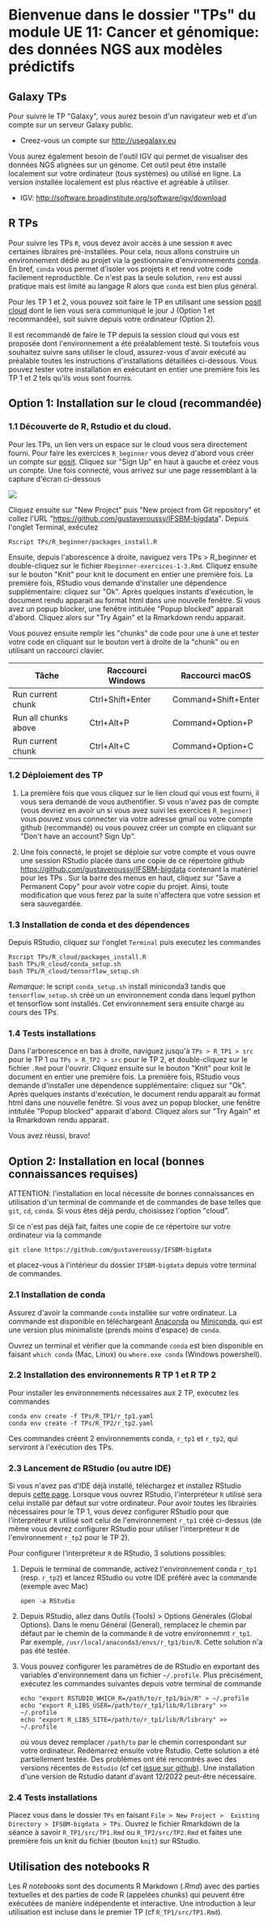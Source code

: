 # Bienvenue dans le dossier "TPs" du module UE 11: Cancer et génomique: des données NGS aux modèles prédictifs

## Galaxy TPs

Pour suivre le TP "Galaxy", vous aurez besoin d'un navigateur web et d'un compte sur un serveur Galaxy public. 
- Creez-vous un compte sur <http://usegalaxy.eu>

Vous aurez également besoin de l'outil IGV qui permet de visualiser des données NGS alignées sur un génome. Cet outil
peut être installé localement sur votre ordinateur (tous systèmes) ou utilisé en ligne. La version installée localement
est plus réactive et agréable à utiliser.
- IGV: <http://software.broadinstitute.org/software/igv/download>


## R TPs

Pour suivre les TPs `R`, vous devez avoir accès à une session `R` avec certaines libraires pré-installées. Pour cela, nous
allons construire un environnement dédié au projet via la gestionnaire d'environnements
[conda](https://docs.conda.io/en/latest/). En bref, `conda` vous permet d'isoler vos projets `R` et rend votre code
facilement reproductible. Ce n'est pas la seule solution, `renv` est aussi pratique mais est limité au langage R alors
que `conda` est bien plus général.

Pour les TP 1 et 2, vous pouvez soit faire le TP en utilisant une session [posit cloud](https://posit.cloud) dont le
lien vous sera communiqué le jour J (Option 1 et recommandée), soit suivre depuis votre ordinateur (Option 2).

Il est recommandé de faire le TP depuis la session cloud qui vous est proposée dont l'environnement a été préalablement
testé. Si toutefois vous souhaitez suivre sans utiliser le cloud, assurez-vous d'avoir exécuté au préalable toutes les
instructions d'installations détaillées ci-dessous. Vous pouvez tester votre installation en exécutant en entier une
première fois les TP 1 et 2 tels qu'ils vous sont fournis.

## Option 1: Installation sur le cloud (recommandée)

### 1.1 Découverte de R, Rstudio et du cloud.


Pour les TPs, un lien vers un espace sur le cloud vous sera directement fourni. Pour faire les exercices `R_beginner`
vous devez d'abord vous créer un compte sur [posit](https://posit.cloud/). Cliquez sur "Sign Up" en haut à gauche et
créez vous un compte. Une fois connecté, vous arrivez sur une page ressemblant à la capture d'écran ci-dessous 

<img src="img/posit.png" align="middle" />

Cliquez ensuite sur "New Project" puis "New project from Git repository" et collez l'URL
"https://github.com/gustaveroussy/IFSBM-bigdata". Depuis l'onglet Terminal, exécutez

```
Rscript TPs/R_beginner/packages_install.R
```

Ensuite, depuis l'aborescence à droite, naviguez vers TPs > R_beginner et double-cliquez sur le fichier
`Rbeginner-exercices-1-3.Rmd`.  Cliquez ensuite sur le bouton "Knit" pour knit le document en entier une première fois.
La première fois, RStudio vous demande d'installer une dépendence supplémentaire: cliquez sur "Ok". Après quelques
instants d'exécution, le document rendu apparait au format html dans une nouvelle fenêtre. Si vous avez un popup
blocker, une fenêtre intitulée "Popup blocked" apparait d'abord. Cliquez alors sur "Try Again" et la Rmarkdown rendu
apparait.

Vous pouvez ensuite remplir les "chunks" de code pour une à une et tester votre code en cliquant sur le bouton vert
à droite de la "chunk" ou en utilisant un raccourci clavier. 

| Tâche | Raccourci Windows  | Raccourci macOS |
|---|---|---|
|Run current chunk |	Ctrl+Shift+Enter |	Command+Shift+Enter |
|Run all chunks above   | Ctrl+Alt+P   | Command+Option+P |
|Run current chunk |	Ctrl+Alt+C |	Command+Option+C |

### 1.2 Déploiement des TP

1. La première fois que vous cliquez sur le lien cloud qui vous est fourni, il vous sera demandé de vous authentifier.
   Si vous n'avez pas de compte (vous devriez en avoir un si vous avez suivi les exercices `R_beginner`) vous pouvez
   vous connecter via votre adresse gmail ou votre compte github (recommandé) ou vous pouvez créer un compte en cliquant
   sur "Don't have an account? Sign Up".

2. Une fois connecté, le projet se déploie sur votre compte et vous ouvre une session RStudio placée dans une copie de
   ce répertoire github <https://github.com/gustaveroussy/IFSBM-bigdata> contenant la matériel pour les TPs . Sur la barre
   des menus en haut, cliquez sur "Save a Permanent Copy" pour avoir votre copie du projet. Ainsi, toute modification
   que vous ferez par la suite n'affectera que votre session et sera sauvegardée.


### 1.3 Installation de conda et des dépendences

Depuis RStudio, cliquez sur l'onglet `Terminal` puis executez les commandes

```
Rscript TPs/R_cloud/packages_install.R
bash TPs/R_cloud/conda_setup.sh
bash TPs/R_cloud/tensorflow_setup.sh
```

*Remarque*: le script `conda_setup.sh` install miniconda3 tandis que `tensorflow_setup.sh` créé un un environnement
conda dans lequel python et tensorflow sont installés. Cet environnement sera ensuite chargé au cours des TPs.

### 1.4 Tests installations

Dans l'arborescence en bas à droite, naviguez jusqu'à `TPs > R_TP1 > src` pour le TP 1 ou
`TPs > R_TP2 > src` pour le TP 2, et double-cliquez sur le fichier `.Rmd` pour l'ouvrir. Cliquez ensuite
sur le bouton "Knit" pour knit le document en entier une première fois. La première fois, RStudio vous demande
d'installer une dépendence supplémentaire: cliquez sur "Ok". Après quelques instants d'exécution, le document rendu
apparait au format html dans une nouvelle fenêtre. Si vous avez un popup blocker, une fenêtre intitulée "Popup blocked"
apparait d'abord. Cliquez alors sur "Try Again" et la Rmarkdown rendu apparait.

Vous avez réussi, bravo!

## Option 2: Installation en local (bonnes connaissances requises)

ATTENTION: l'installation en local nécessite de bonnes connaissances en utilisation d'un terminal de commande et de
commandes de base telles que `git`, `cd`, `conda`. Si vous êtes déjà perdu, choisissez l'option "cloud".

Si ce n'est pas déjà fait, faites une copie de ce répertoire sur votre ordinateur via la commande

```
git clone https://github.com/gustaveroussy/IFSBM-bigdata
```

et placez-vous à l'intérieur du dossier `IFSBM-bigdata` depuis votre terminal de commandes.


### 2.1 Installation de conda

Assurez d'avoir la commande `conda` installée sur votre ordinateur. La commande est disponible en téléchargeant
[Anaconda](https://www.anaconda.com/products/individual) ou [Miniconda](https://docs.conda.io/en/latest/miniconda.html),
qui est une version plus minimaliste (prends moins d'espace) de `conda`.

Ouvrez un terminal et vérifier que la commande `conda` est bien disponible en faisant `which conda` (Mac, Linux) ou
`where.exe conda` (Windows powershell).

### 2.2 Installation des environnements R TP 1 et R TP 2

Pour installer les environnements nécessaires aux 2 TP, exécutez les commandes

```
conda env create -f TPs/R_TP1/r_tp1.yaml
conda env create -f TPs/R_TP2/r_tp2.yaml
```

Ces commandes créent 2 environnements conda, `r_tp1`  et `r_tp2`, qui serviront à l'exécution des TPs.

### 2.3 Lancement de RStudio (ou autre IDE)

Si vous n'avez pas d'IDE déjà installé, téléchargez et installez RStudio depuis [cette
page](https://www.rstudio.com/products/rstudio/download/#download). Lorsque vous ouvrez RStudio, l'interpréteur
`R` utilisé sera celui installé par défaut sur votre ordinateur. Pour avoir toutes les librairies nécessaires pour le TP
1, vous devez configurer RStudio pour que l'interpréteur `R` utilisé soit celui de l'environnement `r_tp1` créé
ci-dessus (de même vous devrez configurer RStudio pour utiliser l'interpréteur `R` de l'environnement `r_tp2`
pour le TP 2).

Pour configurer l'interpréteur `R` de RStudio, 3 solutions possibles:

1.  Depuis le terminal de commande, activez l'environnement conda `r_tp1` (resp. `r_tp2`) et lancez RStudio
    ou votre IDE préféré avec la commande (exemple avec Mac)

    ```
    open -a RStudio
    ```

2. Depuis RStudio, allez dans Outils (Tools) > Options Générales (Global Options). Dans le menu Général (General),
   remplacez le chemin par défaut par le chemin de la commande `R` de votre environnemnt `r_tp1`. Par exemple,
   `/usr/local/anaconda3/envs/r_tp1/bin/R`.  Cette solution n'a pas été testée.

3. Vous pouvez configurer les paramètres de de RStudio en exportant des variables d'environnement dans un
   fichier `~/.profile`. Plus précisément, exécutez les commandes suivantes depuis votre terminal de commande

    ```
    echo "export RSTUDIO_WHICH_R=/path/to/r_tp1/bin/R" > ~/.profile
    echo "export R_LIBS_USER=/path/to/r_tp1/lib/R/library" >> ~/.profile
    echo "export R_LIBS_SITE=/path/to/r_tp1/lib/R/library" >> ~/.profile
    ```

    où vous devez remplacer `/path/to` par le chemin correspondant sur votre ordinateur. Redémarrez ensuite votre
    Rstudio. Cette solution a été partiellement testée. Des problèmes ont été rencontrés avec des versions récentes de
    `Rstudio` (cf cet [issue sur github](https://github.com/rstudio/rstudio/issues/12508)). Une installation d'une
    version de Rstudio datant d'avant 12/2022 peut-être nécessaire.


### 2.4 Tests installations

Placez vous dans le dossier `TPs` en faisant `File > New Project >  Existing Directory > IFSBM-bigdata > TPs`.
Ouvrez le fichier Rmarkdown de la séance à savoir `R_TP1/src/TP1.Rmd` ou `R_TP2/src/TP2.Rmd` et faites
une première fois un knit du fichier (bouton `knit`) sur RStudio.

## Utilisation des notebooks R

Les *R notebooks* sont des documents R Markdown (*.Rmd*) avec des parties textuelles et des parties de code R
(appelées *chunks*) qui peuvent être exécutées de manière indépendente et interactive. Une introduction à leur
utilisation est incluse dans le premier TP (cf `R_TP1/src/TP1.Rmd`).
